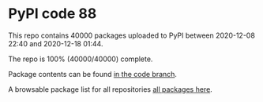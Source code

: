 # PyPI code 88

This repo contains 40000 packages uploaded to PyPI between 
2020-12-08 22:40 and 2020-12-18 01:44.

The repo is 100% (40000/40000) complete.

Package contents can be found [in the code branch](https://github.com/pypi-data/pypi-mirror-88/tree/code/packages).

A browsable package list for all repositories [all packages here](https://pypi-data.github.io/website/repositories/pypi-mirror-88).


